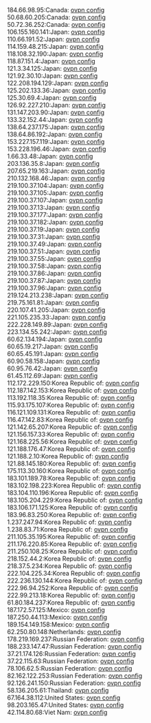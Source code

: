 184.66.98.95:Canada: [ovpn config](vpn/184_66_98_95.ovpn)  
50.68.60.205:Canada: [ovpn config](vpn/50_68_60_205.ovpn)  
50.72.36.252:Canada: [ovpn config](vpn/50_72_36_252.ovpn)  
106.155.160.141:Japan: [ovpn config](vpn/106_155_160_141.ovpn)  
110.66.191.52:Japan: [ovpn config](vpn/110_66_191_52.ovpn)  
114.159.48.215:Japan: [ovpn config](vpn/114_159_48_215.ovpn)  
118.108.32.190:Japan: [ovpn config](vpn/118_108_32_190.ovpn)  
118.87.151.4:Japan: [ovpn config](vpn/118_87_151_4.ovpn)  
121.3.34.125:Japan: [ovpn config](vpn/121_3_34_125.ovpn)  
121.92.30.10:Japan: [ovpn config](vpn/121_92_30_10.ovpn)  
122.208.194.129:Japan: [ovpn config](vpn/122_208_194_129.ovpn)  
125.202.133.36:Japan: [ovpn config](vpn/125_202_133_36.ovpn)  
125.30.69.4:Japan: [ovpn config](vpn/125_30_69_4.ovpn)  
126.92.227.210:Japan: [ovpn config](vpn/126_92_227_210.ovpn)  
131.147.203.90:Japan: [ovpn config](vpn/131_147_203_90.ovpn)  
133.32.152.44:Japan: [ovpn config](vpn/133_32_152_44.ovpn)  
138.64.237.175:Japan: [ovpn config](vpn/138_64_237_175.ovpn)  
138.64.86.192:Japan: [ovpn config](vpn/138_64_86_192.ovpn)  
153.227.157.119:Japan: [ovpn config](vpn/153_227_157_119.ovpn)  
153.228.196.46:Japan: [ovpn config](vpn/153_228_196_46.ovpn)  
1.66.33.48:Japan: [ovpn config](vpn/1_66_33_48.ovpn)  
203.136.35.8:Japan: [ovpn config](vpn/203_136_35_8.ovpn)  
207.65.219.163:Japan: [ovpn config](vpn/207_65_219_163.ovpn)  
210.132.168.46:Japan: [ovpn config](vpn/210_132_168_46.ovpn)  
219.100.37.104:Japan: [ovpn config](vpn/219_100_37_104.ovpn)  
219.100.37.105:Japan: [ovpn config](vpn/219_100_37_105.ovpn)  
219.100.37.107:Japan: [ovpn config](vpn/219_100_37_107.ovpn)  
219.100.37.13:Japan: [ovpn config](vpn/219_100_37_13.ovpn)  
219.100.37.177:Japan: [ovpn config](vpn/219_100_37_177.ovpn)  
219.100.37.182:Japan: [ovpn config](vpn/219_100_37_182.ovpn)  
219.100.37.19:Japan: [ovpn config](vpn/219_100_37_19.ovpn)  
219.100.37.31:Japan: [ovpn config](vpn/219_100_37_31.ovpn)  
219.100.37.49:Japan: [ovpn config](vpn/219_100_37_49.ovpn)  
219.100.37.51:Japan: [ovpn config](vpn/219_100_37_51.ovpn)  
219.100.37.55:Japan: [ovpn config](vpn/219_100_37_55.ovpn)  
219.100.37.58:Japan: [ovpn config](vpn/219_100_37_58.ovpn)  
219.100.37.86:Japan: [ovpn config](vpn/219_100_37_86.ovpn)  
219.100.37.87:Japan: [ovpn config](vpn/219_100_37_87.ovpn)  
219.100.37.96:Japan: [ovpn config](vpn/219_100_37_96.ovpn)  
219.124.213.238:Japan: [ovpn config](vpn/219_124_213_238.ovpn)  
219.75.161.81:Japan: [ovpn config](vpn/219_75_161_81.ovpn)  
220.107.41.205:Japan: [ovpn config](vpn/220_107_41_205.ovpn)  
221.105.235.33:Japan: [ovpn config](vpn/221_105_235_33.ovpn)  
222.228.149.89:Japan: [ovpn config](vpn/222_228_149_89.ovpn)  
223.134.55.242:Japan: [ovpn config](vpn/223_134_55_242.ovpn)  
60.62.134.194:Japan: [ovpn config](vpn/60_62_134_194.ovpn)  
60.65.19.217:Japan: [ovpn config](vpn/60_65_19_217.ovpn)  
60.65.45.191:Japan: [ovpn config](vpn/60_65_45_191.ovpn)  
60.90.58.158:Japan: [ovpn config](vpn/60_90_58_158.ovpn)  
60.95.76.42:Japan: [ovpn config](vpn/60_95_76_42.ovpn)  
61.45.112.69:Japan: [ovpn config](vpn/61_45_112_69.ovpn)  
112.172.229.150:Korea Republic of: [ovpn config](vpn/112_172_229_150.ovpn)  
112.187.142.153:Korea Republic of: [ovpn config](vpn/112_187_142_153.ovpn)  
113.192.118.35:Korea Republic of: [ovpn config](vpn/113_192_118_35.ovpn)  
115.93.175.107:Korea Republic of: [ovpn config](vpn/115_93_175_107.ovpn)  
116.121.109.131:Korea Republic of: [ovpn config](vpn/116_121_109_131.ovpn)  
116.47.142.83:Korea Republic of: [ovpn config](vpn/116_47_142_83.ovpn)  
121.142.65.207:Korea Republic of: [ovpn config](vpn/121_142_65_207.ovpn)  
121.156.157.33:Korea Republic of: [ovpn config](vpn/121_156_157_33.ovpn)  
121.168.225.56:Korea Republic of: [ovpn config](vpn/121_168_225_56.ovpn)  
121.188.176.47:Korea Republic of: [ovpn config](vpn/121_188_176_47.ovpn)  
121.188.2.10:Korea Republic of: [ovpn config](vpn/121_188_2_10.ovpn)  
121.88.145.180:Korea Republic of: [ovpn config](vpn/121_88_145_180.ovpn)  
175.113.30.160:Korea Republic of: [ovpn config](vpn/175_113_30_160.ovpn)  
183.101.189.78:Korea Republic of: [ovpn config](vpn/183_101_189_78.ovpn)  
183.102.198.223:Korea Republic of: [ovpn config](vpn/183_102_198_223.ovpn)  
183.104.110.196:Korea Republic of: [ovpn config](vpn/183_104_110_196.ovpn)  
183.105.204.229:Korea Republic of: [ovpn config](vpn/183_105_204_229.ovpn)  
183.106.171.125:Korea Republic of: [ovpn config](vpn/183_106_171_125.ovpn)  
183.96.83.250:Korea Republic of: [ovpn config](vpn/183_96_83_250.ovpn)  
1.237.247.94:Korea Republic of: [ovpn config](vpn/1_237_247_94.ovpn)  
1.238.83.71:Korea Republic of: [ovpn config](vpn/1_238_83_71.ovpn)  
211.105.35.195:Korea Republic of: [ovpn config](vpn/211_105_35_195.ovpn)  
211.176.220.85:Korea Republic of: [ovpn config](vpn/211_176_220_85.ovpn)  
211.250.108.25:Korea Republic of: [ovpn config](vpn/211_250_108_25.ovpn)  
218.152.44.2:Korea Republic of: [ovpn config](vpn/218_152_44_2.ovpn)  
218.37.5.234:Korea Republic of: [ovpn config](vpn/218_37_5_234.ovpn)  
222.104.225.34:Korea Republic of: [ovpn config](vpn/222_104_225_34.ovpn)  
222.236.130.144:Korea Republic of: [ovpn config](vpn/222_236_130_144.ovpn)  
222.96.94.252:Korea Republic of: [ovpn config](vpn/222_96_94_252.ovpn)  
222.99.213.18:Korea Republic of: [ovpn config](vpn/222_99_213_18.ovpn)  
61.80.184.237:Korea Republic of: [ovpn config](vpn/61_80_184_237.ovpn)  
187.172.57.125:Mexico: [ovpn config](vpn/187_172_57_125.ovpn)  
187.250.44.113:Mexico: [ovpn config](vpn/187_250_44_113.ovpn)  
189.154.149.158:Mexico: [ovpn config](vpn/189_154_149_158.ovpn)  
62.250.80.148:Netherlands: [ovpn config](vpn/62_250_80_148.ovpn)  
178.219.169.237:Russian Federation: [ovpn config](vpn/178_219_169_237.ovpn)  
188.233.147.47:Russian Federation: [ovpn config](vpn/188_233_147_47.ovpn)  
37.21.174.126:Russian Federation: [ovpn config](vpn/37_21_174_126.ovpn)  
37.22.115.63:Russian Federation: [ovpn config](vpn/37_22_115_63.ovpn)  
78.106.62.5:Russian Federation: [ovpn config](vpn/78_106_62_5.ovpn)  
82.162.122.253:Russian Federation: [ovpn config](vpn/82_162_122_253.ovpn)  
92.126.241.150:Russian Federation: [ovpn config](vpn/92_126_241_150.ovpn)  
58.136.205.61:Thailand: [ovpn config](vpn/58_136_205_61.ovpn)  
67.164.38.112:United States: [ovpn config](vpn/67_164_38_112.ovpn)  
98.203.165.47:United States: [ovpn config](vpn/98_203_165_47.ovpn)  
42.114.80.68:Viet Nam: [ovpn config](vpn/42_114_80_68.ovpn)  
